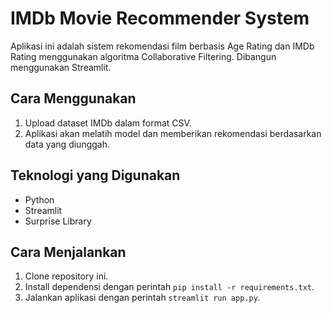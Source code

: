 # IMDb Movie Recommender System

Aplikasi ini adalah sistem rekomendasi film berbasis Age Rating dan IMDb Rating menggunakan algoritma Collaborative Filtering. Dibangun menggunakan Streamlit.

## Cara Menggunakan
1. Upload dataset IMDb dalam format CSV.
2. Aplikasi akan melatih model dan memberikan rekomendasi berdasarkan data yang diunggah.

## Teknologi yang Digunakan
- Python
- Streamlit
- Surprise Library

## Cara Menjalankan
1. Clone repository ini.
2. Install dependensi dengan perintah `pip install -r requirements.txt`.
3. Jalankan aplikasi dengan perintah `streamlit run app.py`.
